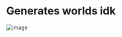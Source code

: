 # Generates worlds idk

![image](https://github.com/dreginkogan/waveFunctionCollapse/assets/75654428/bd5b2653-4afd-4a4e-98b1-cd4ed6fceae4)
